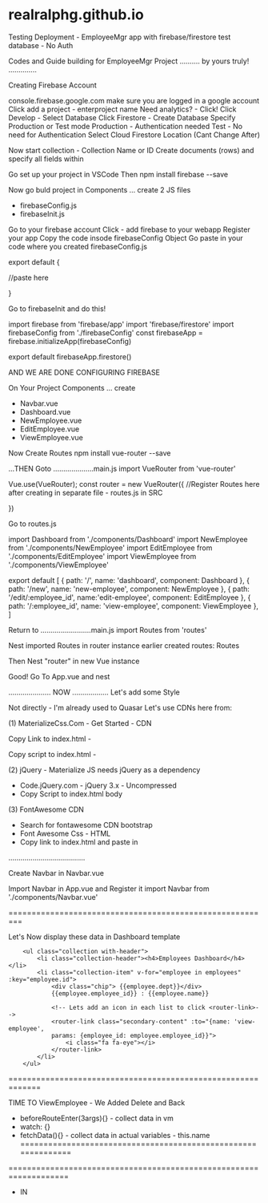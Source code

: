 # realralphg.github.io
Testing Deployment - EmployeeMgr app with firebase/firestore test database - No Auth



Codes and Guide building for EmployeeMgr Project
.......... by yours truly! ..............

Creating Firebase Account

console.firebase.google.com
make sure you are logged in a google account
Click add a project - enterproject name
Need analytics? - Click!
Click Develop - Select Database
Click Firestore - Create Database
Specify Production or Test mode
Production - Authentication needed
Test - No need for Authentication 
Select Cloud Firestore Location (Cant Change After)

Now start collection - Collection Name or ID
Create documents (rows) and specify all fields within

Go set up your project in VSCode
Then npm install firebase --save


Now go buld project 
in Components ... create 2 JS files
- firebaseConfig.js
- firebaseInit.js

Go to your firebase account
Click - add firebase to your webapp
Register your app
Copy the code insode firebaseConfig Object
Go paste in your code where you created firebaseConfig.js

export default {

//paste here

}

Go to firebaseInit and do this!

import firebase from  'firebase/app'
import 'firebase/firestore'
import firebaseConfig from './firebaseConfig'
const firebaseApp = firebase.initializeApp(firebaseConfig)

export default firebaseApp.firestore()

AND WE ARE DONE CONFIGURING FIREBASE


On Your Project 
Components ... create
- Navbar.vue
- Dashboard.vue
- NewEmployee.vue
- EditEmployee.vue
- ViewEmployee.vue

Now Create Routes
npm install vue-router --save

...THEN Goto ....................main.js
import VueRouter from 'vue-router'


Vue.use(VueRouter);
const router = new VueRouter({
//Register Routes here after creating in separate file - routes.js in SRC
  
})

Go to routes.js

import Dashboard from './components/Dashboard'
import NewEmployee from './components/NewEmployee'
import EditEmployee from './components/EditEmployee'
import ViewEmployee from './components/ViewEmployee'

export default [
    {
        path: '/', 
        name: 'dashboard',
        component: Dashboard
    },
    {
        path: '/new',
        name: 'new-employee',
        component: NewEmployee
    },
    {
        path: '/edit/:employee_id', 
        name:'edit-employee',
        component: EditEmployee
    },
    {
        path: '/:employee_id', 
        name: 'view-employee',
        component: ViewEmployee
    },
]



Return to .........................main.js
import Routes from 'routes'

Nest imported Routes in router instance earlier created
routes: Routes

Then Nest "router" in new Vue instance

Good! Go To App.vue and nest <router-view/>



..................... NOW .................. Let's add some Style

Not directly - I'm already used to Quasar
Let's use CDNs here from:

(1) MaterializeCss.Com - Get Started - CDN

Copy Link to index.html - <head>
 <link rel="stylesheet" href="https://cdnjs.cloudflare.com/ajax/libs/materialize/1.0.0/css/materialize.min.css">

Copy script to index.html - <body>
 <script src="https://cdnjs.cloudflare.com/ajax/libs/materialize/1.0.0/js/materialize.min.js"></script>

(2) jQuery - Materialize JS needs jQuery as a dependency 
- Code.jQuery.com - jQuery 3.x - Uncompressed
- Copy Script to index.html body
<script
src="http://code.jquery.com/jquery-3.5.0.js"
integrity="sha256-r/AaFHrszJtwpe+tHyNi/XCfMxYpbsRg2Uqn0x3s2zc="
crossorigin="anonymous"></script>


(3) FontAwesome CDN
- Search for fontawesome CDN bootstrap
- Font Awesome Css - HTML
- Copy link to index.html and paste in <head>

<link href="https://stackpath.bootstrapcdn.com/font-awesome/4.7.0/css/font-awesome.min.css" rel="stylesheet" integrity="sha384-wvfXpqpZZVQGK6TAh5PVlGOfQNHSoD2xbE+QkPxCAFlNEevoEH3Sl0sibVcOQVnN" crossorigin="anonymous">

......................................

Create Navbar in Navbar.vue
<template>
    <nav class="nav-wrapper purple">
        <div class="container">
            <router-link to="/" class="brand-logo center"> Employee Manager App </router-link>
        </div>
    </nav>
</template>


Import Navbar in App.vue and Register it
import Navbar from './components/Navbar.vue'

<Script>
export default {
components:{

   Navbar

}

Nest it in...

<template>
<div>
  <Navbar/>
  <div class="container">
    <router-view></router-view>
  </div>
</div>
</template>

=========================================================

Add the Floating Add Button to Dashboard

  <div class="fixed-action-btn">
      <router-link to="/new" class="btn-floating button-large blue">
          <i class="fa fa-plus"></i>
      </router-link>
  </div>


On Dashboard Script 

<script>
import db from './firebaseInit'
    export default {
        name: 'dashboard',
        data() {
            return {
                employees: []
            }
        },
        
        created() {
            db.collection('employees').orderBy('employee_id').get().then(querySnapshot => {
                    querySnapshot.forEach(doc => {
                        const data = {
                            'id': doc.id, //bcos it's auto-generated
                            'employee_id': doc.data().employee_id,
                            'name': doc.data().name,
                            'dept': doc.data().dept,
                            'position': doc.data().position,
                        }
                        this.employees.push(data)
                    })
                })
        }
    }
</script>

=========================================================

Let's Now display these data in Dashboard template

 <!-- This list and classes here are from Materialize -->
        <ul class="collection with-header"> 
            <li class="collection-header"><h4>Employees Dashboard</h4></li>
            <li class="collection-item" v-for="employee in employees" :key="employee.id">
                <div class="chip"> {{employee.dept}}</div>
                {{employee.employee_id}} : {{employee.name}}
                
                <!-- Lets add an icon in each list to click <router-link>-->
                <router-link class="secondary-content" :to="{name: 'view-employee', 
                params: {employee_id: employee.employee_id}}">
                    <i class="fa fa-eye"></i>
                </router-link>
            </li>                
        </ul>

=============================================================

TIME TO ViewEmployee - We Added Delete and Back
- beforeRouteEnter(3args){} - collect data in vm
- watch: {} 
- fetchData(){} - collect data in actual variables - this.name
==============================================================

<script>
    import db from './firebaseInit'
    export default {
        name: 'view-employee',
        data() {
            return {
                employee_id: null,
                name: null,
                dept: null,
                position: null
            }
        }, 

        beforeRouteEnter(to, from, next){
            db.collection('employees').where('employee_id', '==', 
            to.params.employee_id).get().then(querySnapshot => {
                querySnapshot.forEach(doc => {
                    next(vm => {
                        vm.employee_id = doc.data().employee_id
                        vm.name = doc.data().name
                        vm.dept = doc.data().dept
                        vm.position = doc.data().position
                    })
                })
            })
        },

        watch: {
            '$route': 'fetchData'
        },

        methods: {
            fetchData () {
                db.collection('employees').where('employee_id', '==',
                 this.$route.params.employee_id).get().then(querySnapshot =>{
                     querySnapshot.forEach(doc => {
                         this.employee_id = doc.data().employee_id
                         this.name = doc.data().name
                         this.dept = doc.data().dept
                         this.position = doc.data().position
                    })
                 })
            },

            deleteEmployee(){
                if(confirm('Really, Delete?')){
                    db.collection('employees').where('employee_id', '==', 
                    this.$route.params.employee_id).get().then(querySnapshot => {
                        querySnapshot.forEach(doc => {
                            doc.ref.delete()
                            this.$router.push('/')
                        })
                    })
                }
            }
        }
    }
</script>

<style scoped>
button{
    margin-left: 10px
}

</style>

===================================================================
- IN <template> ViewEmployee 
- Note: Classes employed are from Materialize
===================================================================

<template>
    <div id='view-employee'>
        <!-- View page for single employees -->
        <h3>View Employee</h3>
        <ul class="collection with-header">
            <li class="collection-header"><h4> {{name}} </h4></li>
            <li class="collection-item">Employee ID#: {{employee_id}}</li>
            <li class="collection-item">Department: {{dept}}</li>
            <li class="collection-item">Position: {{position}}</li>
        </ul>

        <!-- Buttons for Back and Delete -->
        <router-link to="/" class="btn grey"> Back </router-link>
        <button class="btn red" @click="deleteEmployee"> Delete </button>

 	<!-- Floating Button for Edit -->
        <div class="fixed-action-btn">
            <router-link :to="{name: 'edit-employee', params:{employee_id: employee_id}}" 
            class="btn-floating button-large teal">
                <i class="fa fa-pencil"></i>
            </router-link>
        </div>
    </div>
</template>

====================================================================
- Now Add NEW EMPLOYEE

====================================================================
<script>
    import db from './firebaseInit'
    export default {
        data(){
            return{
                employee_id: null,
                name: null,
                dept: null,
                position: null
            }
        }, 

        methods: {
            saveForm(){
                db.collection('employees').add({
                    employee_id: this.employee_id,
                    name: this.name,
                    dept: this.dept,
                    position: this.position
                }).then(() => { 
                    this.$router.push('/')
                })
            }
        }
    
    }
</script>

<style scoped>
button{
    margin-right: 10px
}

</style>

=================================================================
- In <template> New Employee
=================================================================

<template>
    <div id='new-employee'>
        <h3>New Employee</h3>
        <div class="row">
            <form @submit.prevent="saveForm" class="col s12">
                <div class="row">
                    <div class="input-field col s12">
                        <input type="text" v-model="employee_id" required>
                        <label> Employee ID#</label>
                    </div>
                </div>

                <div class="row">
                    <div class="input-field col s12">
                        <input type="text" v-model="name" required>
                        <label> Employee Name</label>
                    </div>
                </div>

                <div class="row">
                    <div class="input-field col s12">
                        <input type="text" v-model="dept" required>
                        <label> Department</label>
                    </div>
                </div>

                <div class="row">
                    <div class="input-field col s12">
                        <input type="text" v-model="position" required>
                        <label> Position</label>
                    </div>
                </div>

                <button class="btn" type="submit"> Save </button>
                <router-link to="/" class="btn red">Cancel</router-link>
            </form>
        </div>
    </div>
</template>

====================================================================
Time to Edit Employee - First Nest a button in ViewEmployee to fire an Edit method
- beforeRouterEnter(){} - watch: {} - fetchData(){} - update(){}
====================================================================

<script>
    import db from './firebaseInit'
    export default {
        data() {
            return {
                employee_id: null,
                name: null,
                dept: null,
                position: null
            }
        }, 

        beforeRouteEnter(to, from, next){
            db.collection('employees').where('employee_id', '==', 
            to.params.employee_id).get().then(querySnapshot => {
                querySnapshot.forEach(doc => {
                    next(vm => {
                        vm.employee_id = doc.data().employee_id
                        vm.name = doc.data().name
                        vm.dept = doc.data().dept
                        vm.position = doc.data().position
                    })
                })
            })
        },

        watch: {
            '$route': 'fetchData'
        },

        methods: {
            fetchData () {
                db.collection('employees').where('employee_id', '==',
                 this.$route.params.employee_id).get().then(querySnapshot =>{
                     querySnapshot.forEach(doc => {
                         this.employee_id = doc.data().employee_id
                         this.name = doc.data().name
                         this.dept = doc.data().dept
                         this.position = doc.data().position
                    })
                 })
            },

            updateForm(){
                db.collection('employees').where('employee_id', '==',
                 this.$route.params.employee_id).get().then(querySnapshot =>{
                     querySnapshot.forEach(doc => {
                        doc.ref.update({
                            employee_id: this.employee_id,
                            name: this.name,
                            dept: this.dept,
                            position: this.position
                        }).then(() => {
                            this.$router.push({name:'view-employee', 
                            params: {employee_id: this.employee_id}})
                        })
                    })
                 })   
            }
        }
     
    }
</script>

<style scoped>
button{
    margin-right: 10px
}

</style>

=================================================================
- In <template> Edit Employees
=================================================================

<template>
    <div id='edit-employee'>
        <h3>Edit Employee</h3>
        <div class="row">
            <form @submit.prevent="updateForm" class="col s12">
                <div class="row">
                    <div class="input-field col s12">
                        <input type="text" v-model="employee_id" required>
                    </div>
                </div>

                <div class="row">
                    <div class="input-field col s12">
                        <input type="text" v-model="name" required>
                    </div>
                </div>

                <div class="row">
                    <div class="input-field col s12">
                        <input type="text" v-model="dept" required>
                    </div>
                </div>

                <div class="row">
                    <div class="input-field col s12">
                        <input type="text" v-model="position" required>
                    </div>
                </div>

                <button class="btn" type="submit"> Update </button>
                <router-link to="/" class="btn red">Cancel</router-link>
            </form>
        </div>
    </div>
</template>

=========================================================================
----- WE'RE ALMOST DONE -----
----- Time for PRODUCTION ---
----- Let's host on GitHub --
=========================================================================
- npm run build

- This creates a dist folder with the: 
- index.html file & all static assets
- the DIST folder is uploaded to our web host
- So the DIST folder will be our "git repository" for our github website

=========================================================================
- Go to your GitHub Account and create a repository
- name repository as username.github.io (realralphg.github.io)
- Add a Description 
- Create Repo
=========================================================================
- Go to your Project Folder, Open DIST, Cut and HIDE content elsewhere temporarily
(Don't Worry --- you'll paste them back afterwards)
- Right click on Dist Folder to open Comment Terminal there "Git Bash here"

- Go to pages.github.com
- Copy code to Clone the Repository and paste in Git Bash terminal: see below

git clone https://github.com/username/username.github.io . (edit to your username)

git clone https://github.com/realralphg/realralphg.github.io . (edited) - enter to run

Note => The " ." at the end is to prevent it from creating another folder in DIST

- Paste back contents removed before into DIST...

==========================================================================
Now back in Git Bash Terminal 
 - git add .    (Notice the dot(.) again
 - git commit -am 'initial commit'
 - git push -u origin master

......... Voilla! ..... We're Done and We are live at realralphg.github.io
==========================================================================
